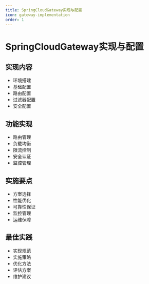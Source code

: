 ```yaml
---
title: SpringCloudGateway实现与配置
icon: gateway-implementation
order: 1
---
```


# SpringCloudGateway实现与配置

## 实现内容
- 环境搭建
- 基础配置
- 路由配置
- 过滤器配置
- 安全配置

## 功能实现
- 路由管理
- 负载均衡
- 限流控制
- 安全认证
- 监控管理

## 实施要点
- 方案选择
- 性能优化
- 可靠性保证
- 监控管理
- 运维保障

## 最佳实践
- 实现规范
- 实施策略
- 优化方法
- 评估方案
- 维护建议
